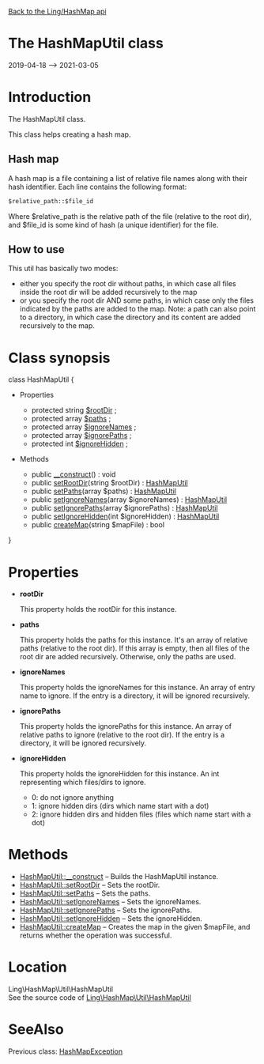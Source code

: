 [Back to the Ling/HashMap api](https://github.com/lingtalfi/HashMap/blob/master/doc/api/Ling/HashMap.md)



The HashMapUtil class
================
2019-04-18 --> 2021-03-05






Introduction
============

The HashMapUtil class.

This class helps creating a hash map.


Hash map
------------
A hash map is a file containing a list of relative file names along with their hash identifier.
Each line contains the following format:

```txt
$relative_path::$file_id
```

Where $relative_path is the relative path of the file (relative to the root dir),
and $file_id is some kind of hash (a unique identifier) for the file.



How to use
-------------

This util has basically two modes:

- either you specify the root dir without paths, in which case all files inside the root dir will be added recursively to the map
- or you specify the root dir AND some paths, in which case only the files indicated by the paths are added to the map.
     Note: a path can also point to a directory, in which case the directory and its content are added recursively to the map.



Class synopsis
==============


class <span class="pl-k">HashMapUtil</span>  {

- Properties
    - protected string [$rootDir](#property-rootDir) ;
    - protected array [$paths](#property-paths) ;
    - protected array [$ignoreNames](#property-ignoreNames) ;
    - protected array [$ignorePaths](#property-ignorePaths) ;
    - protected int [$ignoreHidden](#property-ignoreHidden) ;

- Methods
    - public [__construct](https://github.com/lingtalfi/HashMap/blob/master/doc/api/Ling/HashMap/Util/HashMapUtil/__construct.md)() : void
    - public [setRootDir](https://github.com/lingtalfi/HashMap/blob/master/doc/api/Ling/HashMap/Util/HashMapUtil/setRootDir.md)(string $rootDir) : [HashMapUtil](https://github.com/lingtalfi/HashMap/blob/master/doc/api/Ling/HashMap/Util/HashMapUtil.md)
    - public [setPaths](https://github.com/lingtalfi/HashMap/blob/master/doc/api/Ling/HashMap/Util/HashMapUtil/setPaths.md)(array $paths) : [HashMapUtil](https://github.com/lingtalfi/HashMap/blob/master/doc/api/Ling/HashMap/Util/HashMapUtil.md)
    - public [setIgnoreNames](https://github.com/lingtalfi/HashMap/blob/master/doc/api/Ling/HashMap/Util/HashMapUtil/setIgnoreNames.md)(array $ignoreNames) : [HashMapUtil](https://github.com/lingtalfi/HashMap/blob/master/doc/api/Ling/HashMap/Util/HashMapUtil.md)
    - public [setIgnorePaths](https://github.com/lingtalfi/HashMap/blob/master/doc/api/Ling/HashMap/Util/HashMapUtil/setIgnorePaths.md)(array $ignorePaths) : [HashMapUtil](https://github.com/lingtalfi/HashMap/blob/master/doc/api/Ling/HashMap/Util/HashMapUtil.md)
    - public [setIgnoreHidden](https://github.com/lingtalfi/HashMap/blob/master/doc/api/Ling/HashMap/Util/HashMapUtil/setIgnoreHidden.md)(int $ignoreHidden) : [HashMapUtil](https://github.com/lingtalfi/HashMap/blob/master/doc/api/Ling/HashMap/Util/HashMapUtil.md)
    - public [createMap](https://github.com/lingtalfi/HashMap/blob/master/doc/api/Ling/HashMap/Util/HashMapUtil/createMap.md)(string $mapFile) : bool

}




Properties
=============

- <span id="property-rootDir"><b>rootDir</b></span>

    This property holds the rootDir for this instance.
    
    

- <span id="property-paths"><b>paths</b></span>

    This property holds the paths for this instance.
    It's an array of relative paths (relative to the root dir).
    If this array is empty, then all files of the root dir are added recursively.
    Otherwise, only the paths are used.
    
    

- <span id="property-ignoreNames"><b>ignoreNames</b></span>

    This property holds the ignoreNames for this instance.
    An array of entry name to ignore.
    If the entry is a directory, it will be ignored recursively.
    
    

- <span id="property-ignorePaths"><b>ignorePaths</b></span>

    This property holds the ignorePaths for this instance.
    An array of relative paths to ignore (relative to the root dir).
    If the entry is a directory, it will be ignored recursively.
    
    

- <span id="property-ignoreHidden"><b>ignoreHidden</b></span>

    This property holds the ignoreHidden for this instance.
    An int representing which files/dirs to ignore.
    
    - 0: do not ignore anything
    - 1: ignore hidden dirs (dirs which name start with a dot)
    - 2: ignore hidden dirs and hidden files (files which name start with a dot)
    
    



Methods
==============

- [HashMapUtil::__construct](https://github.com/lingtalfi/HashMap/blob/master/doc/api/Ling/HashMap/Util/HashMapUtil/__construct.md) &ndash; Builds the HashMapUtil instance.
- [HashMapUtil::setRootDir](https://github.com/lingtalfi/HashMap/blob/master/doc/api/Ling/HashMap/Util/HashMapUtil/setRootDir.md) &ndash; Sets the rootDir.
- [HashMapUtil::setPaths](https://github.com/lingtalfi/HashMap/blob/master/doc/api/Ling/HashMap/Util/HashMapUtil/setPaths.md) &ndash; Sets the paths.
- [HashMapUtil::setIgnoreNames](https://github.com/lingtalfi/HashMap/blob/master/doc/api/Ling/HashMap/Util/HashMapUtil/setIgnoreNames.md) &ndash; Sets the ignoreNames.
- [HashMapUtil::setIgnorePaths](https://github.com/lingtalfi/HashMap/blob/master/doc/api/Ling/HashMap/Util/HashMapUtil/setIgnorePaths.md) &ndash; Sets the ignorePaths.
- [HashMapUtil::setIgnoreHidden](https://github.com/lingtalfi/HashMap/blob/master/doc/api/Ling/HashMap/Util/HashMapUtil/setIgnoreHidden.md) &ndash; Sets the ignoreHidden.
- [HashMapUtil::createMap](https://github.com/lingtalfi/HashMap/blob/master/doc/api/Ling/HashMap/Util/HashMapUtil/createMap.md) &ndash; Creates the map in the given $mapFile, and returns whether the operation was successful.





Location
=============
Ling\HashMap\Util\HashMapUtil<br>
See the source code of [Ling\HashMap\Util\HashMapUtil](https://github.com/lingtalfi/HashMap/blob/master/Util/HashMapUtil.php)



SeeAlso
==============
Previous class: [HashMapException](https://github.com/lingtalfi/HashMap/blob/master/doc/api/Ling/HashMap/Exception/HashMapException.md)<br>

